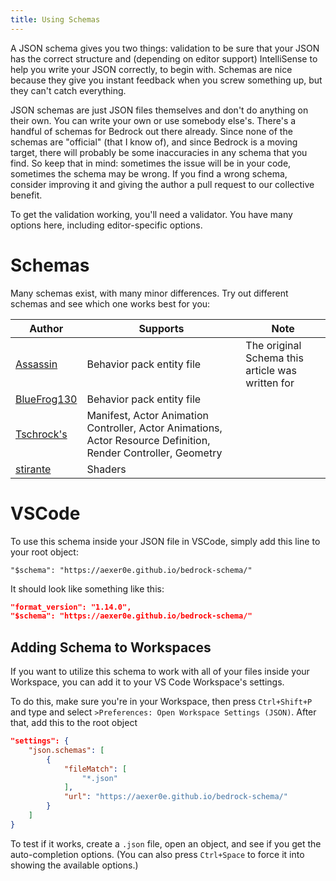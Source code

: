 ```yaml
---
title: Using Schemas
---
```


A JSON schema gives you two things: validation to be sure that your JSON has the correct structure and (depending on editor support) IntelliSense to help you write your JSON correctly, to begin with. Schemas are nice because they give you instant feedback when you screw something up, but they can't catch everything.

JSON schemas are just JSON files themselves and don't do anything on their own. You can write your own or use somebody else's. There's a handful of schemas for Bedrock out there already. Since none of the schemas are "official" (that I know of), and since Bedrock is a moving target, there will probably be some inaccuracies in any schema that you find. So keep that in mind: sometimes the issue will be in your code, sometimes the schema may be wrong. If you find a wrong schema, consider improving it and giving the author a pull request to our collective benefit.

To get the validation working, you'll need a validator. You have many options here, including editor-specific options.

# Schemas

Many schemas exist, with many minor differences. Try out different schemas and see which one works best for you:

| Author                                                                 | Supports                                                                                                       | Note                                             |
| ---------------------------------------------------------------------- | -------------------------------------------------------------------------------------------------------------- | ------------------------------------------------ |
| [Assassin](https://github.com/aexer0e/bedrock-schema)                  | Behavior pack entity file                                                                                      | The original Schema this article was written for |
| [BlueFrog130](https://github.com/BlueFrog130/minecraft-addon-schemas/) | Behavior pack entity file                                                                                      |                                                  |
| [Tschrock's](https://github.com/bedrock-studio/bedrock-json-schemas/)  | Manifest, Actor Animation Controller, Actor Animations, Actor Resource Definition, Render Controller, Geometry |                                                  |
| [stirante](https://github.com/stirante/bedrock-shader-schema/)         | Shaders                                                                                                        |                                                  |

# VSCode

To use this schema inside your JSON file in VSCode, simply add this line to your root object:

`"$schema": "https://aexer0e.github.io/bedrock-schema/"`

It should look like something like this:

```json
"format_version": "1.14.0",
"$schema": "https://aexer0e.github.io/bedrock-schema/"
```

## Adding Schema to Workspaces

If you want to utilize this schema to work with all of your files inside your Workspace, you can add it to your VS Code Workspace's settings.

To do this, make sure you're in your Workspace, then press `Ctrl+Shift+P` and type and select `>Preferences: Open Workspace Settings (JSON)`. After that, add this to the root object

```json
"settings": {
    "json.schemas": [
        {
            "fileMatch": [
                "*.json"
            ],
            "url": "https://aexer0e.github.io/bedrock-schema/"
        }
    ]
}
```

To test if it works, create a `.json` file, open an object, and see if you get the auto-completion options. (You can also press `Ctrl+Space` to force it into showing the available options.)
